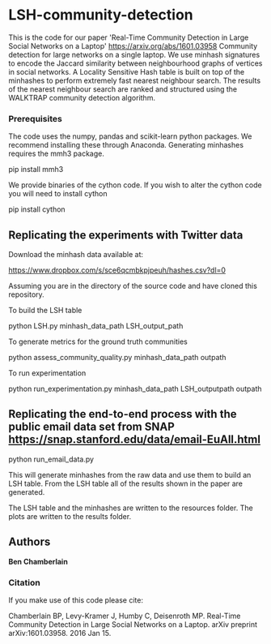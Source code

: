 # LSH-community-detection

This is the code for our paper 'Real-Time Community Detection in Large Social Networks on a Laptop' https://arxiv.org/abs/1601.03958 Community detection for large networks on a single laptop. We use minhash signatures to encode the Jaccard similarity between neighbourhood graphs of vertices in social networks. A Locality Sensitive Hash table is built on top of the minhashes to perform extremely fast nearest neighbour search. The results of the nearest neighbour search are ranked and structured using the WALKTRAP community detection algorithm.

### Prerequisites

The code uses the numpy, pandas and scikit-learn python packages. We recommend installing these through Anaconda. Generating minhashes requires the mmh3 package. 

pip install mmh3

We provide binaries of the cython code. If you wish to alter the cython code you will need to install cython

pip install cython


## Replicating the experiments with Twitter data

Download the minhash data available at:

https://www.dropbox.com/s/sce6qcmbkpjpeuh/hashes.csv?dl=0

Assuming you are in the directory of the source code and have cloned this repository.

To build the LSH table

python LSH.py minhash_data_path LSH_output_path

To generate metrics for the ground truth communities

python assess_community_quality.py minhash_data_path outpath

To run experimentation

python run_experimentation.py minhash_data_path LSH_outputpath outpath


## Replicating the end-to-end process with the public email data set from SNAP https://snap.stanford.edu/data/email-EuAll.html

python run_email_data.py

This will generate minhashes from the raw data and use them to build an LSH table. From the LSH table all of the results shown in the paper are generated. 

The LSH table and the minhashes are written to the resources folder. The plots are written to the results folder.


## Authors

**Ben Chamberlain**

###  Citation

If you make use of this code please cite:

Chamberlain BP, Levy-Kramer J, Humby C, Deisenroth MP. Real-Time Community Detection in Large Social Networks on a Laptop. arXiv preprint arXiv:1601.03958. 2016 Jan 15.
